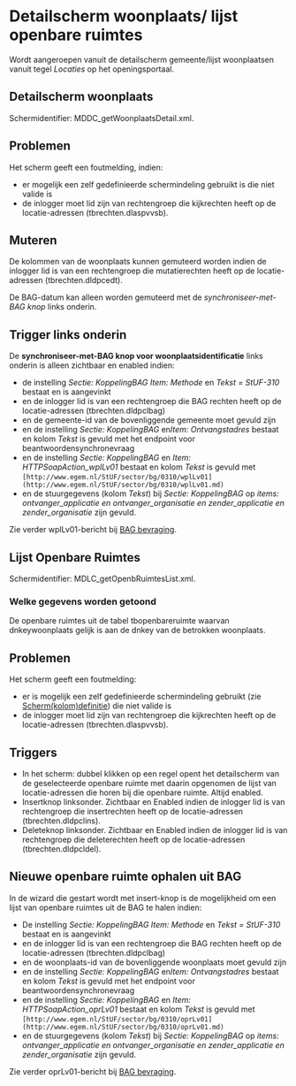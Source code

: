 # Detailscherm woonplaats/ lijst openbare ruimtes

Wordt aangeroepen vanuit de detailscherm gemeente/lijst woonplaatsen vanuit tegel _Locaties_ op het openingsportaal.

## Detailscherm woonplaats

Schermidentifier: MDDC_getWoonplaatsDetail.xml.

## Problemen

Het scherm geeft een foutmelding, indien:

- er mogelijk een zelf gedefinieerde schermindeling gebruikt is die niet valide is
- de inlogger moet lid zijn van rechtengroep die kijkrechten heeft op de locatie-adressen (tbrechten.dlaspvvsb).

## Muteren

De kolommen van de woonplaats kunnen gemuteerd worden indien de inlogger lid is van een rechtengroep die mutatierechten heeft op de locatie-adressen (tbrechten.dldpcedt).

De BAG-datum kan alleen worden gemuteerd met de _synchroniseer-met-BAG knop_ links onderin.

## Trigger links onderin

De **synchroniseer-met-BAG knop voor woonplaatsidentificatie** links onderin is alleen zichtbaar en enabled indien:

- de instelling _Sectie: KoppelingBAG Item: Methode_ en _Tekst = StUF-310_ bestaat en is aangevinkt
- en de inlogger lid is van een rechtengroep die BAG rechten heeft op de locatie-adressen (tbrechten.dldpclbag)
- en de gemeente-id van de bovenliggende gemeente moet gevuld zijn
- en de instelling _Sectie: KoppelingBAG_ en*Item: Ontvangstadres* bestaat en kolom _Tekst_ is gevuld met het endpoint voor beantwoordensynchronevraag
- en de instelling _Sectie: KoppelingBAG_ en _Item: HTTPSoapAction_wplLv01_ bestaat en kolom _Tekst_ is gevuld met `[http://www.egem.nl/StUF/sector/bg/0310/wplLv01](http://www.egem.nl/StUF/sector/bg/0310/wplLv01.md)`
- en de stuurgegevens (kolom _Tekst_) bij _Sectie: KoppelingBAG_ op _items: ontvanger_applicatie en ontvanger_organisatie en zender_applicatie en zender_organisatie_ zijn gevuld.

Zie verder wplLv01-bericht bij [BAG bevraging](../programmablokken/bag_bevraging.md).

## Lijst Openbare Ruimtes

Schermidentifier: MDLC_getOpenbRuimtesList.xml.

### Welke gegevens worden getoond

De openbare ruimtes uit de tabel tbopenbareruimte waarvan dnkeywoonplaats gelijk is aan de dnkey van de betrokken woonplaats.

## Problemen

Het scherm geeft een foutmelding:

- er is mogelijk een zelf gedefinieerde schermindeling gebruikt (zie [Scherm(kolom)definitie](../../../../instellen_inrichtenn_inrichten/schermdefinitie/README.md)) die niet valide is
- de inlogger moet lid zijn van rechtengroep die kijkrechten heeft op de locatie-adressen (tbrechten.dlaspvvsb).

## Triggers

- In het scherm: dubbel klikken op een regel opent het detailscherm van de geselecteerde openbare ruimte met daarin opgenomen de lijst van locatie-adressen die horen bij die openbare ruimte. Altijd enabled.
- Insertknop linksonder. Zichtbaar en Enabled indien de inlogger lid is van rechtengroep die insertrechten heeft op de locatie-adressen (tbrechten.dldpclins).
- Deleteknop linksonder. Zichtbaar en Enabled indien de inlogger lid is van rechtengroep die deleterechten heeft op de locatie-adressen (tbrechten.dldpcldel).

## Nieuwe openbare ruimte ophalen uit BAG

In de wizard die gestart wordt met insert-knop is de mogelijkheid om een lijst van openbare ruimtes uit de BAG te halen indien:

- De instelling _Sectie: KoppelingBAG Item: Methode_ en _Tekst = StUF-310_ bestaat en is aangevinkt
- en de inlogger lid is van een rechtengroep die BAG rechten heeft op de locatie-adressen (tbrechten.dldpclbag)
- en de woonplaats-id van de bovenliggende woonplaats moet gevuld zijn
- en de instelling _Sectie: KoppelingBAG_ en*Item: Ontvangstadres* bestaat en kolom _Tekst_ is gevuld met het endpoint voor beantwoordensynchronevraag
- en de instelling _Sectie: KoppelingBAG_ en _Item: HTTPSoapAction_oprLv01_ bestaat en kolom _Tekst_ is gevuld met `[http://www.egem.nl/StUF/sector/bg/0310/oprLv01](http://www.egem.nl/StUF/sector/bg/0310/oprLv01.md)`
- en de stuurgegevens (kolom _Tekst_) bij _Sectie: KoppelingBAG_ op _items: ontvanger_applicatie en ontvanger_organisatie en zender_applicatie en zender_organisatie_ zijn gevuld.

Zie verder oprLv01-bericht bij [BAG bevraging](../programmablokken/bag_bevraging.md).
